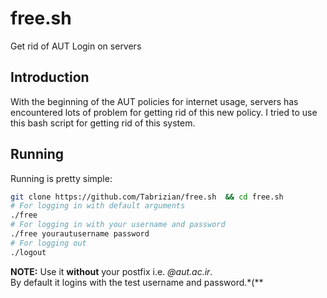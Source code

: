 # free.sh
 Get rid of AUT Login on servers
## Introduction
With the beginning of the AUT policies for internet usage, servers has encountered lots of problem for getting 
rid of this new policy. I tried to use this bash script for getting rid of this system.


## Running
Running is pretty simple:  
```sh
git clone https://github.com/Tabrizian/free.sh  && cd free.sh
# For logging in with default arguments
./free
# For logging in with your username and password
./free yourautusername password
# For logging out
./logout
```
**NOTE:** Use it **without** your postfix i.e. *@aut.ac.ir*.  
By default it logins with the test username and password.*(**
